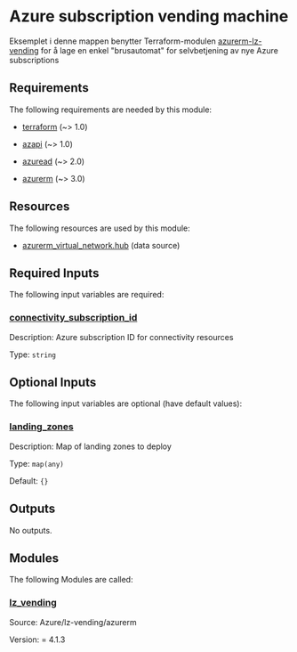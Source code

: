 <!-- BEGIN_TF_DOCS -->
# Azure subscription vending machine

Eksemplet i denne mappen benytter Terraform-modulen [azurerm-lz-vending](https://github.com/Azure/terraform-azurerm-lz-vending/wiki/Example-3-YAML-data-files) for å lage en enkel "brusautomat" for selvbetjening av nye Azure subscriptions

<!-- markdownlint-disable MD033 -->
## Requirements

The following requirements are needed by this module:

- <a name="requirement_terraform"></a> [terraform](#requirement\_terraform) (~> 1.0)

- <a name="requirement_azapi"></a> [azapi](#requirement\_azapi) (~> 1.0)

- <a name="requirement_azuread"></a> [azuread](#requirement\_azuread) (~> 2.0)

- <a name="requirement_azurerm"></a> [azurerm](#requirement\_azurerm) (~> 3.0)

## Resources

The following resources are used by this module:

- [azurerm_virtual_network.hub](https://registry.terraform.io/providers/hashicorp/azurerm/latest/docs/data-sources/virtual_network) (data source)

<!-- markdownlint-disable MD013 -->
## Required Inputs

The following input variables are required:

### <a name="input_connectivity_subscription_id"></a> [connectivity\_subscription\_id](#input\_connectivity\_subscription\_id)

Description: Azure subscription ID for connectivity resources

Type: `string`

## Optional Inputs

The following input variables are optional (have default values):

### <a name="input_landing_zones"></a> [landing\_zones](#input\_landing\_zones)

Description: Map of landing zones to deploy

Type: `map(any)`

Default: `{}`

## Outputs

No outputs.

## Modules

The following Modules are called:

### <a name="module_lz_vending"></a> [lz\_vending](#module\_lz\_vending)

Source: Azure/lz-vending/azurerm

Version: = 4.1.3
<!-- END_TF_DOCS -->